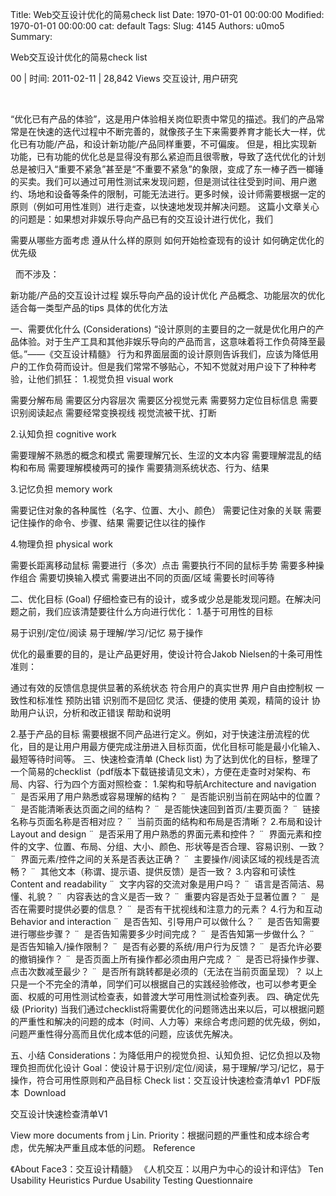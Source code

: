 Title: Web交互设计优化的简易check list
Date: 1970-01-01 00:00:00
Modified: 1970-01-01 00:00:00
cat: default
Tags: 
Slug: 4145
Authors: u0mo5 
Summary: 


Web交互设计优化的简易check list


00 | 时间: 2011-02-11 | 28,842 Views 交互设计, 用户研究



 





“优化已有产品的体验”，这是用户体验相关岗位职责中常见的描述。我们的产品常常是在快速的迭代过程中不断完善的，就像孩子生下来需要养育才能长大一样，优化已有功能/产品，和设计新功能/产品同样重要，不可偏废。
但是，相比实现新功能，已有功能的优化总是显得没有那么紧迫而且很零散，导致了迭代优化的计划总是被归入“重要不紧急”甚至是“不重要不紧急”的象限，变成了东一棒子西一榔锤的买卖。我们可以通过可用性测试来发现问题，但是测试往往受到时间、用户邀约、场地和设备等条件的限制，可能无法进行。更多时候，设计师需要根据一定的原则（例如可用性准则）进行走查，以快速地发现并解决问题。
这篇小文章关心的问题是：如果想对非娱乐导向产品已有的交互设计进行优化，我们

需要从哪些方面考虑
遵从什么样的原则
如何开始检查现有的设计
如何确定优化的优先级


 
而不涉及：

新功能/产品的交互设计过程
娱乐导向产品的设计优化
产品概念、功能层次的优化
适合每一类型产品的tips
具体的优化方法


一、需要优化什么 (Considerations)
“设计原则的主要目的之一就是优化用户的产品体验。对于生产工具和其他非娱乐导向的产品而言，这意味着将工作负荷降至最低。”——《交互设计精髓》
行为和界面层面的设计原则告诉我们，应该为降低用户的工作负荷而设计。但是我们常常不够贴心，不知不觉就对用户设下了种种考验，让他们抓狂：
1.视觉负担 visual work

需要分解布局
需要区分内容层次
需要区分视觉元素
需要努力定位目标信息
需要识别阅读起点
需要经常变换视线
视觉流被干扰、打断



2.认知负担 cognitive work

需要理解不熟悉的概念和模式
需要理解冗长、生涩的文本内容
需要理解混乱的结构和布局
需要理解模棱两可的操作
需要猜测系统状态、行为、结果



3.记忆负担 memory work

需要记住对象的各种属性（名字、位置、大小、颜色）
需要记住对象的关联
需要记住操作的命令、步骤、结果
需要记住以往的操作



4.物理负担 physical work

需要长距离移动鼠标
需要进行（多次）点击
需要执行不同的鼠标手势
需要多种操作组合
需要切换输入模式
需要进出不同的页面/区域
需要长时间等待



二、优化目标 (Goal)
仔细检查已有的设计，或多或少总是能发现问题。在解决问题之前，我们应该清楚要往什么方向进行优化：
1.基于可用性的目标

易于识别/定位/阅读
易于理解/学习/记忆
易于操作


优化的最重要的目的，是让产品更好用，使设计符合Jakob Nielsen的十条可用性准则：

通过有效的反馈信息提供显著的系统状态
符合用户的真实世界
用户自由控制权
一致性和标准性
预防出错
识别而不是回忆
灵活、便捷的使用
美观，精简的设计
协助用户认识，分析和改正错误
帮助和说明


2.基于产品的目标
需要根据不同产品进行定义。例如，对于快速注册流程的优化，目的是让用户用最方便完成注册进入目标页面，优化目标可能是最小化输入、最短等待时间等。
三、快速检查清单 (Check list)
为了达到优化的目标，整理了一个简易的checklist（pdf版本下载链接请见文末），方便在走查时对架构、布局、内容、行为四个方面对照检查：
1.架构和导航Architecture and navigation
¨  是否采用了用户熟悉或容易理解的结构？
¨  是否能识别当前在网站中的位置？
¨  是否能清晰表达页面之间的结构？
¨  是否能快速回到首页/主要页面？
¨  链接名称与页面名称是否相对应？
¨  当前页面的结构和布局是否清晰？
2.布局和设计Layout and design
¨  是否采用了用户熟悉的界面元素和控件？
¨  界面元素和控件的文字、位置、布局、分组、大小、颜色、形状等是否合理、容易识别、一致？
¨  界面元素/控件之间的关系是否表达正确？
¨  主要操作/阅读区域的视线是否流畅？
¨  其他文本（称谓、提示语、提供反馈）是否一致？
3.内容和可读性Content and readability
¨  文字内容的交流对象是用户吗？
¨  语言是否简洁、易懂、礼貌？
¨  内容表达的含义是否一致？
¨  重要内容是否处于显著位置？
¨  是否在需要时提供必要的信息？
¨  是否有干扰视线和注意力的元素？
4.行为和互动Behavior and interaction
¨  是否告知、引导用户可以做什么？
¨  是否告知需要进行哪些步骤？
¨  是否告知需要多少时间完成？
¨  是否告知第一步做什么？
¨  是否告知输入/操作限制？
¨  是否有必要的系统/用户行为反馈？
¨  是否允许必要的撤销操作？
¨  是否页面上所有操作都必须由用户完成？
¨  是否已将操作步骤、点击次数减至最少？
¨  是否所有跳转都是必须的（无法在当前页面呈现）？
以上只是一个不完全的清单，同学们可以根据自己的实践经验修改，也可以参考更全面、权威的可用性测试检查表，如普渡大学可用性测试检查列表。
四、确定优先级 (Priority)
当我们通过checklist将需要优化的问题筛选出来以后，可以根据问题的严重性和解决的问题的成本（时间、人力等）来综合考虑问题的优先级，例如，问题严重性得分高而且优化成本低的问题，应该优先解决。

五、小结
Considerations：为降低用户的视觉负担、认知负担、记忆负担以及物理负担而优化设计
Goal：使设计易于识别/定位/阅读，易于理解/学习/记忆，易于操作，符合可用性原则和产品目标
Check list：交互设计快速检查清单v1  PDF版本  Download

交互设计快速检查清单V1

View more documents from j Lin.
Priority：根据问题的严重性和成本综合考虑，优先解决严重且成本低的问题。
Reference

《About Face3：交互设计精髓》
《人机交互：以用户为中心的设计和评估》
Ten Usability Heuristics
Purdue Usability Testing Questionnaire





